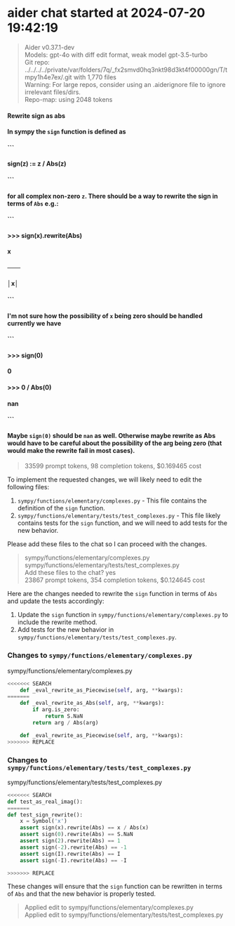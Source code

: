 
# aider chat started at 2024-07-20 19:42:19

> Aider v0.37.1-dev  
> Models: gpt-4o with diff edit format, weak model gpt-3.5-turbo  
> Git repo: ../../../../private/var/folders/7q/_fx2smvd0hq3nkt98d3kt4f00000gn/T/tmpy1h4e7ex/.git with 1,770 files  
> Warning: For large repos, consider using an .aiderignore file to ignore irrelevant files/dirs.  
> Repo-map: using 2048 tokens  

#### Rewrite sign as abs  
#### In sympy the `sign` function is defined as  
#### ```  
####     sign(z)  :=  z / Abs(z)  
#### ```  
#### for all complex non-zero `z`. There should be a way to rewrite the sign in terms of `Abs` e.g.:  
#### ```  
#### >>> sign(x).rewrite(Abs)                                                                                                                     
####  x   
#### ───  
#### │x│  
#### ```  
#### I'm not sure how the possibility of `x` being zero should be handled currently we have  
#### ```  
#### >>> sign(0)                                                                                                                                 
#### 0  
#### >>> 0 / Abs(0)                                                                                                                              
#### nan  
#### ```  
#### Maybe `sign(0)` should be `nan` as well. Otherwise maybe rewrite as Abs would have to be careful about the possibility of the arg being zero (that would make the rewrite fail in most cases).  
> 33599 prompt tokens, 98 completion tokens, $0.169465 cost  

To implement the requested changes, we will likely need to edit the following files:

1. `sympy/functions/elementary/complexes.py` - This file contains the definition of the `sign` function.
2. `sympy/functions/elementary/tests/test_complexes.py` - This file likely contains tests for the `sign` function, and we will need to add tests for the new behavior.

Please add these files to the chat so I can proceed with the changes.

> sympy/functions/elementary/complexes.py  
> sympy/functions/elementary/tests/test_complexes.py  
> Add these files to the chat? yes  
> 23867 prompt tokens, 354 completion tokens, $0.124645 cost  

Here are the changes needed to rewrite the `sign` function in terms of `Abs` and update the tests accordingly:

1. Update the `sign` function in `sympy/functions/elementary/complexes.py` to include the rewrite method.
2. Add tests for the new behavior in `sympy/functions/elementary/tests/test_complexes.py`.

### Changes to `sympy/functions/elementary/complexes.py`

sympy/functions/elementary/complexes.py
```python
<<<<<<< SEARCH
    def _eval_rewrite_as_Piecewise(self, arg, **kwargs):
=======
    def _eval_rewrite_as_Abs(self, arg, **kwargs):
        if arg.is_zero:
            return S.NaN
        return arg / Abs(arg)

    def _eval_rewrite_as_Piecewise(self, arg, **kwargs):
>>>>>>> REPLACE
```

### Changes to `sympy/functions/elementary/tests/test_complexes.py`

sympy/functions/elementary/tests/test_complexes.py
```python
<<<<<<< SEARCH
def test_as_real_imag():
=======
def test_sign_rewrite():
    x = Symbol('x')
    assert sign(x).rewrite(Abs) == x / Abs(x)
    assert sign(0).rewrite(Abs) == S.NaN
    assert sign(2).rewrite(Abs) == 1
    assert sign(-2).rewrite(Abs) == -1
    assert sign(I).rewrite(Abs) == I
    assert sign(-I).rewrite(Abs) == -I

>>>>>>> REPLACE
```

These changes will ensure that the `sign` function can be rewritten in terms of `Abs` and that the new behavior is properly tested.

> Applied edit to sympy/functions/elementary/complexes.py  
> Applied edit to sympy/functions/elementary/tests/test_complexes.py  

